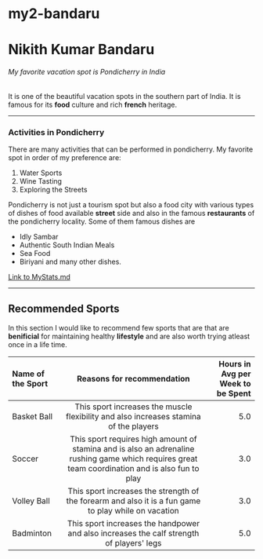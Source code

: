# my2-bandaru
# Nikith Kumar Bandaru
###### My favorite vacation spot is Pondicherry in India
It is one of the beautiful vacation spots in the southern part of India. It is famous for its **food** culture and rich **french** heritage.

****
### Activities in Pondicherry
There are many activities that can be performed in pondicherry. My favorite spot in order of
my preference are:
1. Water Sports
2. Wine Tasting
3. Exploring the Streets 

Pondicherry is not just a tourism spot but also a food city with various types of dishes of food available **street** side and also in the famous **restaurants** of the pondicherry locality. Some of them famous dishes are
* Idly Sambar
* Authentic South Indian Meals
* Sea Food
* Biriyani and many other dishes.

[Link to MyStats.md](MyStats.md)

---

## Recommended Sports
In this section I would like to recommend few sports that are that are **benificial** for maintaining healthy **lifestyle** and are also worth trying atleast once in a life time.

| Name of the Sport | Reasons for recommendation | Hours in Avg per Week to be Spent |
| :--- | :---: | ---: |
| Basket Ball | This sport increases the muscle flexibility and also increases stamina of the players | 5.0 | 
| Soccer | This sport requires high amount of stamina and is also an adrenaline rushing game which requires great team coordination and is also fun to play | 3.0 |
| Volley Ball | This sport increases the strength of the forearm and also it is a fun game to play while on vacation | 3.0 |
| Badminton | This sport increases the handpower and also increases the calf strength of players' legs | 5.0 |


